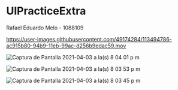 # UIPracticeExtra

Rafael Eduardo Melo - 1088109

https://user-images.githubusercontent.com/49174284/113494786-ac915b80-94b9-11eb-99ac-d256b9edac59.mov

![Captura de Pantalla 2021-04-03 a la(s) 8 04 01 p  m](https://user-images.githubusercontent.com/49174284/113494613-d21d6580-94b7-11eb-8b9f-9e129cd5b982.png)

![Captura de Pantalla 2021-04-03 a la(s) 8 03 53 p  m](https://user-images.githubusercontent.com/49174284/113494614-d2b5fc00-94b7-11eb-84c1-e55c8857ffe7.png)

![Captura de Pantalla 2021-04-03 a la(s) 8 03 45 p  m](https://user-images.githubusercontent.com/49174284/113494615-d2b5fc00-94b7-11eb-83ff-a422a68e5e0e.png)
